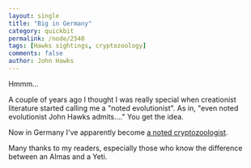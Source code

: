 ```yaml
---
layout: single 
title: "Big in Germany" 
category: quickbit
permalink: /node/2540
tags: [Hawks sightings, cryptozoology] 
comments: false 
author: John Hawks 
---
```


Hmmm...

A couple of years ago I thought I was really special when creationist literature started calling me a "noted evolutionist". As in, "even noted evolutionist John Hawks admits...." You get the idea. 

Now in Germany I've apparently become <a href="http://www.shortnews.de/id/823762/Neue-Menschenart-in-Sibirien-War-es-das-mythische-Wesen-Yeti">a noted cryptozoologist</a>.

Many thanks to my readers, especially those who know the difference between an Almas and a Yeti. 


